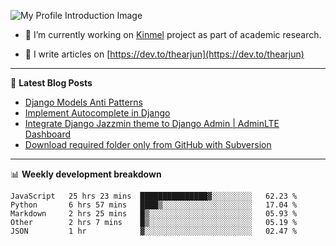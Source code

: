![My Profile Introduction Image](https://i.ibb.co/tLFZ15Q/gh.png)

- 🔭 I’m currently working on [Kinmel](https://github.com/thearjun/kinmel) project as part of academic research.

- 📝 I write articles on [https://dev.to/thearjun](https://dev.to/thearjun)

-------

📕 **Latest Blog Posts**
<!-- BLOG-POST-LIST:START -->
- [Django Models Anti Patterns](https://dev.to/thearjun/django-models-anti-patterns-1ma1)
- [Implement Autocomplete in Django](https://dev.to/thearjun/implement-autocomplete-in-django-3h20)
- [Integrate Django Jazzmin theme to Django Admin | AdminLTE Dashboard](https://dev.to/thearjun/integrate-django-jazzmin-theme-to-django-admin-adminlte-dashboard-5aao)
- [Download required folder only from GitHub with Subversion](https://dev.to/thearjun/download-required-folder-only-from-github-with-subversion-2gpc)
<!-- BLOG-POST-LIST:END -->

-------

📊 **Weekly development breakdown**
<!--START_SECTION:waka-->
```text
JavaScript   25 hrs 23 mins  ███████████████▓░░░░░░░░░   62.23 % 
Python       6 hrs 57 mins   ████▒░░░░░░░░░░░░░░░░░░░░   17.04 % 
Markdown     2 hrs 25 mins   █▒░░░░░░░░░░░░░░░░░░░░░░░   05.93 % 
Other        2 hrs 7 mins    █▒░░░░░░░░░░░░░░░░░░░░░░░   05.19 % 
JSON         1 hr            ▓░░░░░░░░░░░░░░░░░░░░░░░░   02.47 % 
```
<!--END_SECTION:waka-->
<img src='https://profile-counter.glitch.me/thearjun/count.svg' width='0px'>
